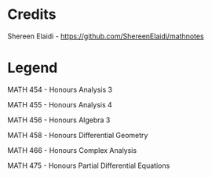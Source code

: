 # Credits

Shereen Elaidi - https://github.com/ShereenElaidi/mathnotes

# Legend

MATH 454 - Honours Analysis 3

MATH 455 - Honours Analysis 4

MATH 456 - Honours Algebra 3

MATH 458 - Honours Differential Geometry

MATH 466 - Honours Complex Analysis

MATH 475 - Honours Partial Differential Equations

